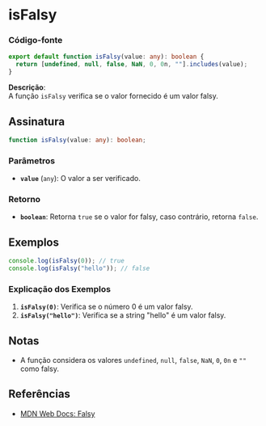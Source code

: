 # isFalsy

### Código-fonte

```typescript
export default function isFalsy(value: any): boolean {
  return [undefined, null, false, NaN, 0, 0n, ""].includes(value);
}
```

**Descrição**:  
A função `isFalsy` verifica se o valor fornecido é um valor falsy.

## Assinatura

```typescript
function isFalsy(value: any): boolean;
```

### Parâmetros

- **`value`** (`any`): O valor a ser verificado.

### Retorno

- **`boolean`**: Retorna `true` se o valor for falsy, caso contrário, retorna `false`.

## Exemplos

```typescript
console.log(isFalsy(0)); // true
console.log(isFalsy("hello")); // false
```

### Explicação dos Exemplos

1. **`isFalsy(0)`**: Verifica se o número 0 é um valor falsy.
2. **`isFalsy("hello")`**: Verifica se a string "hello" é um valor falsy.

## Notas

- A função considera os valores `undefined`, `null`, `false`, `NaN`, `0`, `0n` e `""` como falsy.

## Referências

- [MDN Web Docs: Falsy](https://developer.mozilla.org/en-US/docs/Glossary/Falsy)